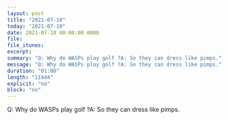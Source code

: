 ```yaml
---
layout: post
title: "2021-07-10"
today: "2021-07-10"
date: 2021-07-10 00:00:00 0000
file:
file_itunes:
excerpt:
summary: "Q: Why do WASPs play golf ?A: So they can dress like pimps."
message: "Q: Why do WASPs play golf ?A: So they can dress like pimps."
duration: "01:00"
length: "11444"
explicit: "no"
block: "no"
---
```

Q: Why do WASPs play golf ?A: So they can dress like pimps.

